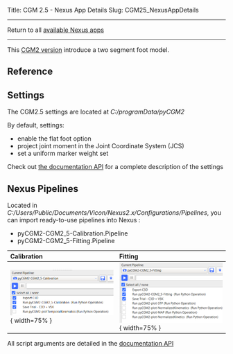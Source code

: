 Title: CGM 2.5 - Nexus App Details
Slug: CGM25_NexusAppDetails


---

Return to all [available Nexus apps](/pages/nexusApps.html#list-of-available-applications)

---


This [CGM2 version](/pages/CGM24-Overview.html)  introduce a two segment foot model.

## Reference



## Settings

The CGM2.5 settings are located at *C:/programData/pyCGM2*


<div class="alert alert-dismissible alert-warning">
<p>By default, settings:</p>
<ul>
<li>enable the flat foot option</li>
<li>project joint moment in the Joint Coordinate System (JCS)</li>
<li>set a uniform marker weight set</li>
</ul>
</div>


Check out [the documentation API](/documentation//html//settings.html#cgm-2-4-settings) for a complete description of the settings


## Nexus Pipelines

Located in *C:/Users/Public/Documents/Vicon/Nexus2.x/Configurations/Pipelines*, you can import ready-to-use pipelines into Nexus :

  *  pyCGM2-CGM2_5-Calibration.Pipeline
  *  pyCGM2-CGM2_5-Fitting.Pipeline


| Calibration | Fitting |
|:------------- |:-------------|
|![cgm25calib](/images/nexusApps/CGM25calibration.png){ width=75% } | ![cgm25fitting](/images/nexusApps/CGM25fitting.png){ width=75% } |


<div class="alert alert-dismissible alert-info">
<p> All script arguments are detailed in the  <a href="/documentation//html//nexusOperations.html#cgm-2-5">documentation API</a> </p>
</div>
